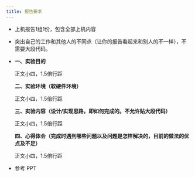 ```yaml
---
title: 报告要求
---
```


* 上机报告1组1份，包含全部上机内容

* 突出自己的工作和其他人的不同点（让你的报告看起来和别人的不一样），不需要大段代码。

* **一、实验目的**

  正文小四，1.5倍行距

  **二、实验环境（软硬件环境）**

  正文小四，1.5倍行距

  **三、实验内容（设计/实现思路，即如何完成的。不允许贴大段代码）**

  正文小四，1.5倍行距

  **四、心得体会（完成时遇到哪些问题以及问题是怎样解决的，目前的做法的优点及不足）**

  正文小四，1.5倍行距

* 参考 PPT